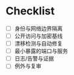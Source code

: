 # Checklist

- [ ] 身份与网络边界隔离
- [ ] 公开访问与加密基线
- [ ] 漂移检测与自动修复
- [ ] 最小暴露的端口与服务
- [ ] 日志/告警与证据
- [ ] 例外与复审
